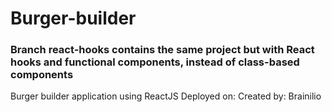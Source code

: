 # Burger-builder
 
### Branch react-hooks contains the same project but with React hooks and functional components, instead of class-based components 
 Burger builder application using ReactJS
 Deployed on: 
 Created by: Brainilio 



